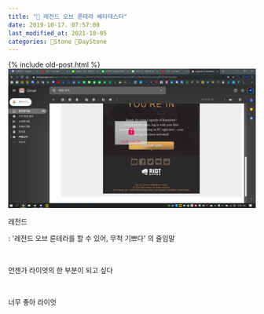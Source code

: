 ```yaml
---
title: "🌱 레전드 오브 룬테라 베타테스터"
date: 2019-10-17. 07:57:00
last_modified_at: 2021-10-05
categories: 🗿Stone 🌱DayStone
---
```

{% include old-post.html %}
![0000](\assets\img\191017\0000.png)

레전드

: '레전드 오브 룬테라를 할 수 있어, 무척 기쁘다' 의 줄임말

​

언젠가 라이엇의 한 부분이 되고 싶다

​

너무 좋아 라이엇

​